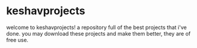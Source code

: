# keshavprojects

welcome to keshavprojects! a repository full of the best projects that i've done.
you may download these projects and make them better, they are of free use.
